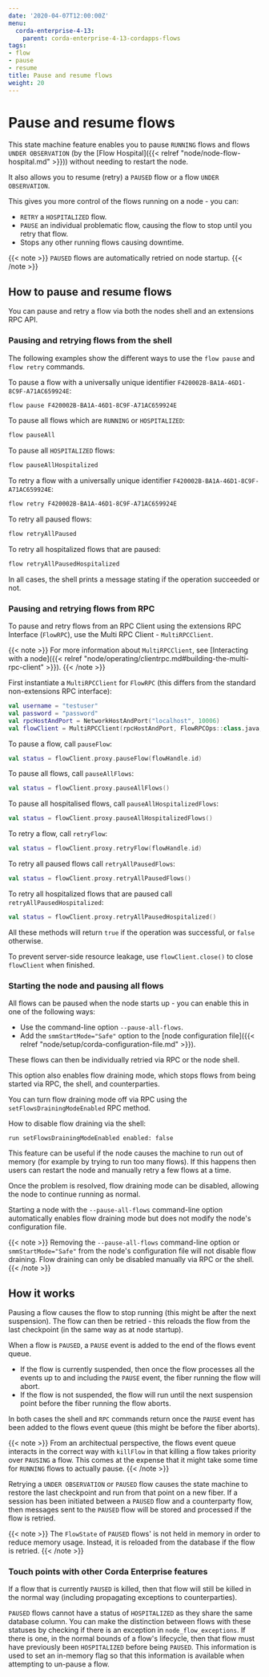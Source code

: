 ```yaml
---
date: '2020-04-07T12:00:00Z'
menu:
  corda-enterprise-4-13:
    parent: corda-enterprise-4-13-cordapps-flows
tags:
- flow
- pause
- resume
title: Pause and resume flows
weight: 20
---
```


# Pause and resume flows

This state machine feature enables you to pause `RUNNING` flows and flows `UNDER OBSERVATION` (by the [Flow Hospital]({{< relref "node/node-flow-hospital.md" >}})) without needing to restart the node.

It also allows you to resume (retry) a `PAUSED` flow or a flow `UNDER OBSERVATION`.

This gives you more control of the flows running on a node - you can:

* `RETRY` a `HOSPITALIZED` flow.
* `PAUSE` an individual problematic flow, causing the flow to stop until you retry that flow.
* Stops any other running flows causing downtime.

{{< note >}}
`PAUSED` flows are automatically retried on node startup.
{{< /note >}}

## How to pause and resume flows

You can pause and retry a flow via both the nodes shell and an extensions RPC API.

### Pausing and retrying flows from the shell

The following examples show the different ways to use the `flow pause` and `flow retry` commands.

To pause a flow with a universally unique identifier `F420002B-BA1A-46D1-8C9F-A71AC659924E`:

```bash
flow pause F420002B-BA1A-46D1-8C9F-A71AC659924E
```

To pause all flows which are `RUNNING` or `HOSPITALIZED`:

```bash
flow pauseAll
```

To pause all `HOSPITALIZED` flows:

```bash
flow pauseAllHospitalized
```

To retry a flow with a universally unique identifier `F420002B-BA1A-46D1-8C9F-A71AC659924E`:

```bash
flow retry F420002B-BA1A-46D1-8C9F-A71AC659924E
```

To retry all paused flows:

```bash
flow retryAllPaused
```

To retry all hospitalized flows that are paused:

```bash
flow retryAllPausedHospitalized
```

In all cases, the shell prints a message stating if the operation succeeded or not.

### Pausing and retrying flows from RPC

To pause and retry flows from an RPC Client using the extensions RPC Interface (`FlowRPC`), use the Multi RPC Client - `MultiRPCClient`.

{{< note >}}
For more information about `MultiRPCClient`, see [Interacting with a node]({{< relref "node/operating/clientrpc.md#building-the-multi-rpc-client" >}}).
{{< /note >}}

First instantiate a `MultiRPCClient` for `FlowRPC` (this differs from the standard non-extensions RPC interface):

```kotlin
val username = "testuser"
val password = "password"
val rpcHostAndPort = NetworkHostAndPort("localhost", 10006)
val flowClient = MultiRPCClient(rpcHostAndPort, FlowRPCOps::class.java, username, password).start().getOrThrow()
```

To pause a flow, call `pauseFlow`:

```kotlin
val status = flowClient.proxy.pauseFlow(flowHandle.id)
```

To pause all flows, call `pauseAllFlows`:

```kotlin
val status = flowClient.proxy.pauseAllFlows()
```

To pause all hospitalised flows, call `pauseAllHospitalizedFlows`:

```kotlin
val status = flowClient.proxy.pauseAllHospitalizedFlows()
```

To retry a flow, call `retryFlow`:

```kotlin
val status = flowClient.proxy.retryFlow(flowHandle.id)
```

To retry all paused flows call `retryAllPausedFlows`:

```kotlin
val status = flowClient.proxy.retryAllPausedFlows()
```

To retry all hospitalized flows that are paused call `retryAllPausedHospitalized`:

```kotlin
val status = flowClient.proxy.retryAllPausedHospitalized()
```

All these methods will return `true` if the operation was successful, or `false` otherwise.

To prevent server-side resource leakage, use `flowClient.close()` to close `flowClient` when finished.

### Starting the node and pausing all flows

All flows can be paused when the node starts up - you can enable this in one of the following ways:

* Use the command-line option `--pause-all-flows`.
* Add the `smmStartMode="Safe"` option to the [node configuration file]({{< relref "node/setup/corda-configuration-file.md" >}}).

These flows can then be individually retried via RPC or the node shell.

This option also enables flow draining mode, which stops flows from being started via RPC, the shell, and counterparties.

You can turn flow draining mode off via RPC using the `setFlowsDrainingModeEnabled` RPC method.

How to disable flow draining via the shell:

```shell script
run setFlowsDrainingModeEnabled enabled: false
```

This feature can be useful if the node causes the machine to run out of memory (for example by trying to run too many flows). If this happens then users can restart the node and manually retry a few flows at a time.

Once the problem is resolved, flow draining mode can be disabled, allowing the node to continue running as normal.

Starting a node with the `--pause-all-flows` command-line option automatically enables flow draining mode but does not modify the node's configuration file.

{{< note >}}
Removing the `--pause-all-flows` command-line option or `smmStartMode="Safe"` from the node's configuration file will not disable flow draining. Flow draining can only be disabled manually via RPC or the shell.
{{< /note >}}

## How it works

Pausing a flow causes the flow to stop running (this might be after the next suspension). The flow can then be retried - this reloads the flow from the last checkpoint (in the same way as at node startup).

When a flow is `PAUSED`, a `PAUSE` event is added to the end of the flows event queue.

* If the flow is currently suspended, then once the flow processes all the events up to and including the `PAUSE` event, the fiber running the flow will abort.
* If the flow is not suspended, the flow will run until the next suspension point before the fiber running the flow aborts.

In both cases the shell and `RPC` commands return once the `PAUSE` event has been added to the flows event queue (this might be before the fiber aborts).

{{< note >}}
From an architectual perspective, the flows event queue interacts in the correct way with `killFlow` in that killing a flow takes priority over `PAUSING` a flow. This comes at the expense that it might take some time for `RUNNING` flows to actually pause.
{{< /note >}}

Retrying a `UNDER OBSERVATION` or `PAUSED` flow causes the state machine to restore the last checkpoint and run from that point on a new fiber. If a session has been initiated between a `PAUSED` flow and a counterparty flow, then messages sent to the `PAUSED` flow will be stored and processed if the flow is retried.

{{< note >}}
The `FlowState` of `PAUSED` flows' is not held in memory in order to reduce memory usage. Instead, it is reloaded from the database if the flow is retried.
{{< /note >}}

### Touch points with other Corda Enterprise features

If a flow that is currently `PAUSED` is killed, then that flow will still be killed in the normal way (including propagating exceptions to counterparties).

`PAUSED` flows cannot have a status of `HOSPITALIZED` as they share the same database column. You can make the distinction between flows with these statuses by checking if there is an exception in `node_flow_exceptions`. If there is one, in the normal bounds of a flow's lifecycle, then that flow must have previously been `HOSPITALIZED` before being `PAUSED`. This information is used to set an in-memory flag so that this information is available when attempting to un-pause a flow.
